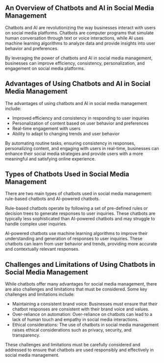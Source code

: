 

An Overview of Chatbots and AI in Social Media Management
---------------------------------------------------------

Chatbots and AI are revolutionizing the way businesses interact with users on social media platforms. Chatbots are computer programs that simulate human conversation through text or voice interactions, while AI uses machine learning algorithms to analyze data and provide insights into user behavior and preferences.

By leveraging the power of chatbots and AI in social media management, businesses can improve efficiency, consistency, personalization, and engagement on social media platforms.

Advantages of Using Chatbots and AI in Social Media Management
--------------------------------------------------------------

The advantages of using chatbots and AI in social media management include:

* Improved efficiency and consistency in responding to user inquiries
* Personalization of content based on user behavior and preferences
* Real-time engagement with users
* Ability to adapt to changing trends and user behavior

By automating routine tasks, ensuring consistency in responses, personalizing content, and engaging with users in real-time, businesses can enhance their social media strategies and provide users with a more meaningful and satisfying online experience.

Types of Chatbots Used in Social Media Management
-------------------------------------------------

There are two main types of chatbots used in social media management: rule-based chatbots and AI-powered chatbots.

Rule-based chatbots operate by following a set of pre-defined rules or decision trees to generate responses to user inquiries. These chatbots are typically less sophisticated than AI-powered chatbots and may struggle to handle complex user inquiries.

AI-powered chatbots use machine learning algorithms to improve their understanding and generation of responses to user inquiries. These chatbots can learn from user behavior and trends, providing more accurate and contextually relevant responses.

Challenges and Limitations of Using Chatbots in Social Media Management
-----------------------------------------------------------------------

While chatbots offer many advantages for social media management, there are also challenges and limitations that must be considered. Some key challenges and limitations include:

* Maintaining a consistent brand voice: Businesses must ensure that their chatbot responses are consistent with their brand voice and values.
* Over-reliance on automation: Over-reliance on chatbots can lead to a lack of human touch and empathy in social media interactions.
* Ethical considerations: The use of chatbots in social media management raises ethical considerations such as privacy, security, and transparency.

These challenges and limitations must be carefully considered and addressed to ensure that chatbots are used responsibly and effectively in social media management.
